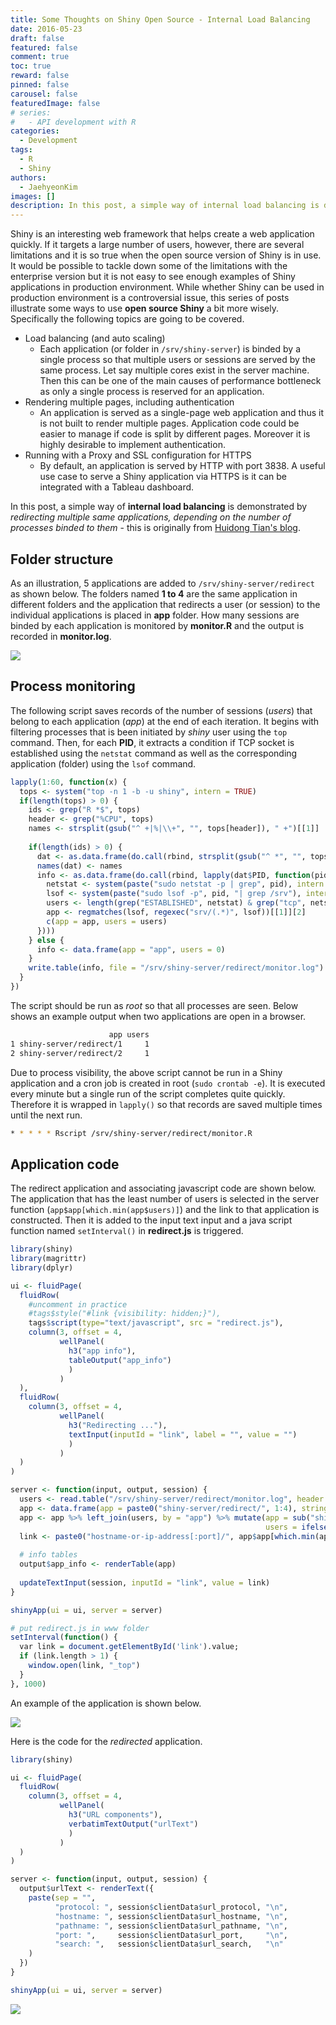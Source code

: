 ```yaml
---
title: Some Thoughts on Shiny Open Source - Internal Load Balancing
date: 2016-05-23
draft: false
featured: false
comment: true
toc: true
reward: false
pinned: false
carousel: false
featuredImage: false
# series:
#   - API development with R
categories:
  - Development
tags: 
  - R
  - Shiny
authors:
  - JaehyeonKim
images: []
description: In this post, a simple way of internal load balancing is demonstrated by redirecting multiple same applications, depending on the number of processes binded to them
---
```


Shiny is an interesting web framework that helps create a web application quickly. If it targets a large number of users, however, there are several limitations and it is so true when the open source version of Shiny is in use. It would be possible to tackle down some of the limitations with the enterprise version but it is not easy to see enough examples of Shiny applications in production environment. While whether Shiny can be used in production environment is a controversial issue, this series of posts illustrate some ways to use **open source Shiny** a bit more wisely. Specifically the following topics are going to be covered.

+ Load balancing (and auto scaling)
    - Each application (or folder in `/srv/shiny-server`) is binded by a single process so that multiple users or sessions are served by the same process. Let say multiple cores exist in the server machine. Then this can be one of the main causes of performance bottleneck as only a single process is reserved for an application.
+ Rendering multiple pages, including authentication
    - An application is served as a single-page web application and thus it is not built to render multiple pages. Application code could be easier to manage if code is split by different pages. Moreover it is highly desirable to implement authentication.
+ Running with a Proxy and SSL configuration for HTTPS
    - By default, an application is served by HTTP with port 3838. A useful use case to serve a Shiny application via HTTPS is it can be integrated with a Tableau dashboard.

In this post, a simple way of **internal load balancing** is demonstrated by *redirecting multiple same applications, depending on the number of processes binded to them* - this is originally from [Huidong Tian's blog](http://withr.me/a-shiny-app-serves-as-shiny-server-load-balancer/).

## Folder structure

As an illustration, 5 applications are added to `/srv/shiny-server/redirect` as shown below. The folders named **1 to 4** are the same application in different folders and the application that redirects a user (or session) to the individual applications is placed in **app** folder. How many sessions are binded by each application is monitored by **monitor.R** and the output is recorded in **monitor.log**.

![](folder_structure.png#center)

## Process monitoring

The following script saves records of the number of sessions (*users*) that belong to each application (*app*) at the end of each iteration. It begins with filtering processes that is been initiated by *shiny* user using the `top` command. Then, for each **PID**, it extracts a condition if TCP socket is established using the `netstat` command as well as the corresponding application (folder) using the `lsof` command.


```r
lapply(1:60, function(x) {
  tops <- system("top -n 1 -b -u shiny", intern = TRUE)
  if(length(tops) > 0) {
    ids <- grep("R *$", tops)
    header <- grep("%CPU", tops)
    names <- strsplit(gsub("^ +|%|\\+", "", tops[header]), " +")[[1]]
    
    if(length(ids) > 0) {
      dat <- as.data.frame(do.call(rbind, strsplit(gsub("^ *", "", tops[ids]), " +")))
      names(dat) <- names
      info <- as.data.frame(do.call(rbind, lapply(dat$PID, function(pid) {
        netstat <- system(paste("sudo netstat -p | grep", pid), intern = TRUE)
        lsof <- system(paste("sudo lsof -p", pid, "| grep /srv"), intern = TRUE)
        users <- length(grep("ESTABLISHED", netstat) & grep("tcp", netstat))
        app <- regmatches(lsof, regexec("srv/(.*)", lsof))[[1]][2]
        c(app = app, users = users)
      })))
    } else {
      info <- data.frame(app = "app", users = 0)
    }
    write.table(info, file = "/srv/shiny-server/redirect/monitor.log")
  }  
})
```

The script should be run as *root* so that all processes are seen. Below shows an example output when two applications are open in a browser.


```bash
                      app users
1 shiny-server/redirect/1     1
2 shiny-server/redirect/2     1
```

Due to process visibility, the above script cannot be run in a Shiny application and a cron job is created in root (`sudo crontab -e`). It is executed every minute but a single run of the script completes quite quickly. Therefore it is wrapped in `lapply()` so that records are saved multiple times until the next run.


```bash
* * * * * Rscript /srv/shiny-server/redirect/monitor.R
```

## Application code

The redirect application and associating javascript code are shown below. The application that has the least number of users is selected in the server function (`app$app[which.min(app$users)]`) and the link to that application is constructed. Then it is added to the input text input and a java script function named `setInterval()` in **redirect.js** is triggered.


```r
library(shiny)
library(magrittr)
library(dplyr)

ui <- fluidPage(
  fluidRow(
    #uncomment in practice
    #tags$style("#link {visibility: hidden;}"),
    tags$script(type="text/javascript", src = "redirect.js"),
    column(3, offset = 4,
           wellPanel(
             h3("app info"),
             tableOutput("app_info")
             )
           )
  ),
  fluidRow(
    column(3, offset = 4,
           wellPanel(
             h3("Redirecting ..."),
             textInput(inputId = "link", label = "", value = "")
             )
           )
  )
)

server <- function(input, output, session) {
  users <- read.table("/srv/shiny-server/redirect/monitor.log", header = TRUE, stringsAsFactors = FALSE)
  app <- data.frame(app = paste0("shiny-server/redirect/", 1:4), stringsAsFactors = FALSE)
  app <- app %>% left_join(users, by = "app") %>% mutate(app = sub("shiny-server/", "", app),
                                                         users = ifelse(is.na(users), "0", as.character(users)))
  link <- paste0("hostname-or-ip-address[:port]/", app$app[which.min(app$users)])
  
  # info tables
  output$app_info <- renderTable(app)
  
  updateTextInput(session, inputId = "link", value = link)
}

shinyApp(ui = ui, server = server)
```



```r
# put redirect.js in www folder
setInterval(function() {
  var link = document.getElementById('link').value;
  if (link.length > 1) {
    window.open(link, "_top")
  }
}, 1000)
```

An example of the application is shown below.

![](redirect.png#center)

Here is the code for the *redirected* application.


```r
library(shiny)

ui <- fluidPage(
  fluidRow(
    column(3, offset = 4,
           wellPanel(
             h3("URL components"),
             verbatimTextOutput("urlText")
             )
           )
  )
)

server <- function(input, output, session) {
  output$urlText <- renderText({
    paste(sep = "",
          "protocol: ", session$clientData$url_protocol, "\n",
          "hostname: ", session$clientData$url_hostname, "\n",
          "pathname: ", session$clientData$url_pathname, "\n",
          "port: ",     session$clientData$url_port,     "\n",
          "search: ",   session$clientData$url_search,   "\n"
    )
  })
}

shinyApp(ui = ui, server = server)
```

![](app.png#center)


